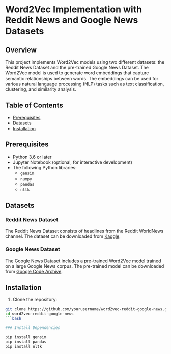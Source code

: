 # Word2Vec Implementation with Reddit News and Google News Datasets

## Overview

This project implements Word2Vec models using two different datasets: the Reddit News Dataset and the pre-trained Google News Dataset. The Word2Vec model is used to generate word embeddings that capture semantic relationships between words. The embeddings can be used for various natural language processing (NLP) tasks such as text classification, clustering, and similarity analysis.

## Table of Contents

- [Prerequisites](#prerequisites)
- [Datasets](#datasets)
- [Installation](#installation)

## Prerequisites

- Python 3.6 or later
- Jupyter Notebook (optional, for interactive development)
- The following Python libraries:
  - `gensim`
  - `numpy`
  - `pandas`
  - `nltk`

## Datasets

### Reddit News Dataset

The Reddit News Dataset consists of headlines from the Reddit WorldNews channel. The dataset can be downloaded from [Kaggle](https://www.kaggle.com/aitzhan7/reddit-news).

### Google News Dataset

The Google News Dataset includes a pre-trained Word2Vec model trained on a large Google News corpus. The pre-trained model can be downloaded from [Google Code Archive](https://code.google.com/archive/p/word2vec/).

## Installation

1. Clone the repository:

```bash
git clone https://github.com/yourusername/word2vec-reddit-google-news.git
cd word2vec-reddit-google-news
```bash

### Install Dependencies

pip install gensim
pip install pandas
pip install nltk

